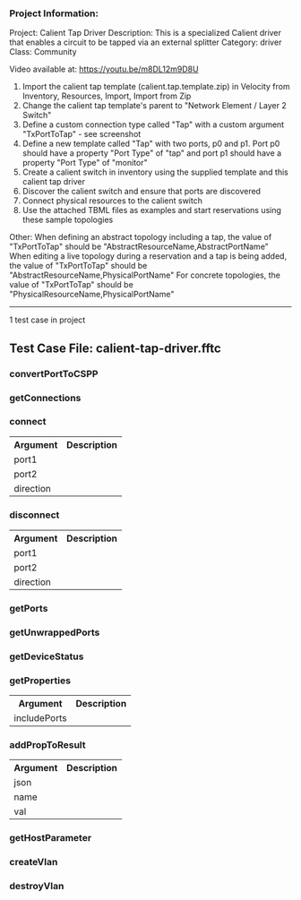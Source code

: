 ### Project Information:
Project: Calient Tap Driver
Description: This is a specialized Calient driver that enables a circuit to be tapped via an external splitter
Category: driver
Class: Community

Video available at: https://youtu.be/m8DL12m9D8U

1) Import the calient tap template (calient.tap.template.zip) in Velocity from Inventory, Resources, Import, Import from Zip
2) Change the calient tap template's parent to "Network Element / Layer 2 Switch"
3) Define a custom connection type called "Tap" with a custom argument "TxPortToTap" - see screenshot
4) Define a new template called "Tap" with two ports, p0 and p1. Port p0 should have a property "Port Type" of "tap" and port p1 should have a property "Port Type" of "monitor"
5) Create a calient switch in inventory using the supplied template and this calient tap driver
6) Discover the calient switch and ensure that ports are discovered
7) Connect physical resources to the calient switch
8) Use the attached TBML files as examples and start reservations using these sample topologies

Other:
When defining an abstract topology including a tap, the value of "TxPortToTap" should be "AbstractResourceName,AbstractPortName"
When editing a live topology during a reservation and a tap is being added, the value of "TxPortToTap" should be "AbstractResourceName,PhysicalPortName"
For concrete topologies, the value of "TxPortToTap" should be "PhysicalResourceName,PhysicalPortName"

 ----
1 test case in project
## Test Case File: calient-tap-driver.fftc
### convertPortToCSPP
### getConnections
### connect
<table><tr><th>Argument</th><th>Description</th></tr>
<tr><td>port1</td><tr></tr>
<tr><td>port2</td><tr></tr>
<tr><td>direction</td><tr></tr></table>

### disconnect
<table><tr><th>Argument</th><th>Description</th></tr>
<tr><td>port1</td><tr></tr>
<tr><td>port2</td><tr></tr>
<tr><td>direction</td><tr></tr></table>

### getPorts
### getUnwrappedPorts
### getDeviceStatus
### getProperties
<table><tr><th>Argument</th><th>Description</th></tr>
<tr><td>includePorts</td><tr></tr></table>

### addPropToResult
<table><tr><th>Argument</th><th>Description</th></tr>
<tr><td>json</td><tr></tr>
<tr><td>name</td><tr></tr>
<tr><td>val</td><tr></tr></table>

### getHostParameter
### createVlan
### destroyVlan